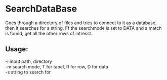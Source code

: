 # SearchDataBase
Goes through a directory of files and tries to connect to it as a database, then it searches for a string. Ff the searchmode is set to DATA and a match is found, get all the other rows of intresst.

## Usage:
-i input path, directory\
-m search mode, T for tabel, R for row, D for data\
-s string to search for
